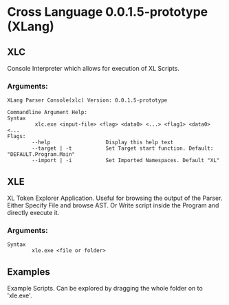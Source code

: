 # Cross Language 0.0.1.5-prototype (XLang)

## XLC
Console Interpreter which allows for execution of XL Scripts.

### Arguments:
```
XLang Parser Console(xlc) Version: 0.0.1.5-prototype

Commandline Argument Help:
Syntax
         xlc.exe <input-file> <flag> <data0> <...> <flag1> <data0> <...
Flags:
        --help                  Display this help text
        --target | -t           Set Target start function. Default: "DEFAULT.Program.Main"
        --import | -i           Set Imported Namespaces. Default "XL"
```

## XLE
XL Token Explorer Application. Useful for browsing the output of the Parser.
Either Specify File and browse AST.
Or Write script inside the Program and directly execute it.

### Arguments:
```
Syntax
		xle.exe <file or folder>
```

## Examples
Example Scripts.
Can be explored by dragging the whole folder on to 'xle.exe'.
